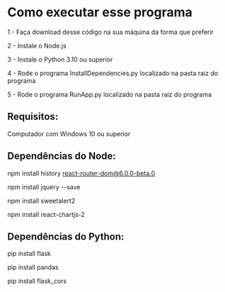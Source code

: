 # Como executar esse programa

1 - Faça download desse código na sua máquina da forma que preferir

2 - Instale o Node.js

3 - Instale o Python 3.10 ou superior

4 - Rode o programa InstallDependencies.py localizado na pasta raiz do programa

5 - Rode o programa RunApp.py localizado na pasta raiz do programa

## Requisitos:

Computador com Windows 10 ou superior

## Dependências do Node:

npm install history react-router-dom@6.0.0-beta.0

npm install jquery --save

npm install sweetalert2

npm install react-chartjs-2

## Dependências do Python:

pip install flask

pip install pandas

pip install flask_cors

